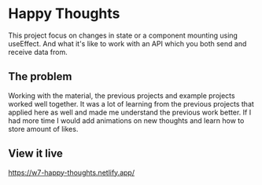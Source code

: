 # Happy Thoughts

This project focus on changes in state or a component mounting using useEffect. And what it's like to work with an API which you both send and receive data from.

## The problem

Working with the material, the previous projects and example projects worked well together. It was a lot of learning from the previous projects that applied here as well
and made me understand the previous work better. If I had more time I would add animations on new thoughts and learn how to store amount of likes. 

## View it live

https://w7-happy-thoughts.netlify.app/

